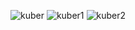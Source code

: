 ![kuber](https://user-images.githubusercontent.com/30350238/202863658-ea4d84dc-f1a3-42f1-838f-c453cca9044b.png)
![kuber1](https://user-images.githubusercontent.com/30350238/202863663-49b3b081-744b-461f-81c2-c7c83ee887c8.png)
![kuber2](https://user-images.githubusercontent.com/30350238/202863664-b0334fa6-9ca8-44a9-8249-2594955ad758.png)

